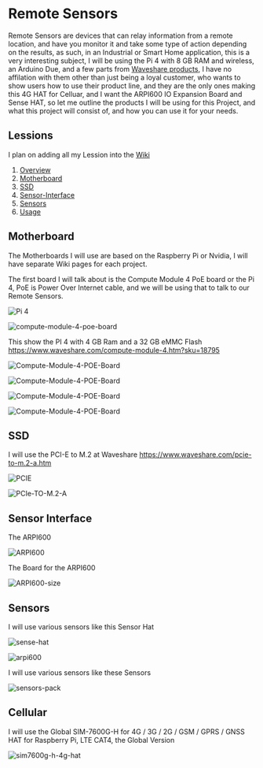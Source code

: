 # Remote Sensors
Remote Sensors are devices that can relay information from a remote location, and have you monitor it and take some type of action depending on the results, as such, in an Industrial or Smart Home application, this is a very interesting subject, I will be using the Pi 4 with 8 GB RAM and wireless, an Arduino Due, and a few parts from [Waveshare products](https://www.waveshare.com/product.htm), I have no affilation with them other than just being a loyal customer, who wants to show users how to use their product line, and they are the only ones making this 4G HAT for Celluar, and I want the ARPI600 IO Expansion Board and Sense HAT, so let me outline the products I will be using for this Project, and what this project will consist of, and how you can use it for your needs.

## Lessions
I plan on adding all my Lession into the [Wiki](https://github.com/Light-Wizzard/Remote-Sensors/wiki/Lessons)

1. [Overview](https://github.com/Light-Wizzard/Remote-Sensors/wiki/Lessons-Overview)
2. [Motherboard](https://github.com/Light-Wizzard/Remote-Sensors/wiki/Lessons-Motherboard)
3. [SSD](https://github.com/Light-Wizzard/Remote-Sensors/wiki/Lessons-SSD)
4. [Sensor-Interface](https://github.com/Light-Wizzard/Remote-Sensors/wiki/Lessons-Sensor-Interface)
5. [Sensors](https://github.com/Light-Wizzard/Remote-Sensors/wiki/Lessons-Sensors)
6. [Usage](https://github.com/Light-Wizzard/Remote-Sensors/wiki/Lessons-Usage)

## Motherboard
The Motherboards I will use are based on the Raspberry Pi or Nvidia, I will have separate Wiki pages for each project.

The first board I will talk about is the Compute Module 4 PoE board or the Pi 4, PoE is Power Over Internet cable, and we will be using that to talk to our Remote Sensors.

![Pi 4](https://github.com/Light-Wizzard/Remote-Sensors/blob/main/images/pi-4-8gb.png)

![compute-module-4-poe-board](https://github.com/Light-Wizzard/Remote-Sensors/blob/main/images/compute-module-4-poe-board-5.jpeg)

This show the PI 4 with 4 GB Ram and a 32 GB eMMC Flash https://www.waveshare.com/compute-module-4.htm?sku=18795

![Compute-Module-4-POE-Board](https://github.com/Light-Wizzard/Remote-Sensors/blob/main/images/Compute-Module-4-POE-Board-details-1.jpeg)

![Compute-Module-4-POE-Board](https://github.com/Light-Wizzard/Remote-Sensors/blob/main/images/Compute-Module-4-POE-Board-details-5.jpeg)

![Compute-Module-4-POE-Board](https://github.com/Light-Wizzard/Remote-Sensors/blob/main/images/Compute-Module-4-POE-Board-details-intro.jpeg)

![Compute-Module-4-POE-Board](https://github.com/Light-Wizzard/Remote-Sensors/blob/main/images/Compute-Module-4-POE-Board-details-size.jpeg)

## SSD 
I will use the PCI-E to M.2 at Waveshare https://www.waveshare.com/pcie-to-m.2-a.htm 

![PCIE](https://github.com/Light-Wizzard/Remote-Sensors/blob/main/images/pcie-to-m.2-a-5.jpeg)


![PCIe-TO-M.2-A](https://github.com/Light-Wizzard/Remote-Sensors/blob/main/images/PCIe-TO-M.2-A-details-11.jpeg)

## Sensor Interface
The ARPI600

![ARPI600](https://github.com/Light-Wizzard/Remote-Sensors/blob/main/images/ARPI600-intro.jpeg)

The Board for the ARPI600

![ARPI600-size](https://github.com/Light-Wizzard/Remote-Sensors/blob/main/images/ARPI600-size.jpeg)

## Sensors
I will use various sensors like this Sensor Hat

![sense-hat](https://github.com/Light-Wizzard/Remote-Sensors/blob/main/images/sense-hat-b-9.jpeg)

![arpi600](https://github.com/Light-Wizzard/Remote-Sensors/blob/main/images/arpi600-12.jpeg)

I will use various sensors like these Sensors

![sensors-pack](https://github.com/Light-Wizzard/Remote-Sensors/blob/main/images/sensors-pack_l_5.jpeg)

## Cellular
I will use the Global SIM-7600G-H for 4G / 3G / 2G / GSM / GPRS / GNSS HAT for Raspberry Pi, LTE CAT4, the Global Version

![sim7600g-h-4g-hat](https://github.com/Light-Wizzard/Remote-Sensors/blob/main/images/sim7600g-h-4g-hat-7_4.jpeg)

![]()

![]()

![]()

